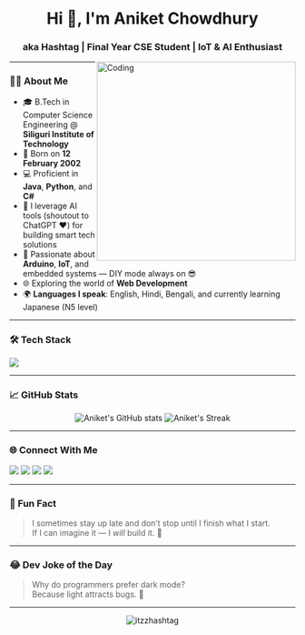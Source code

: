<h1 align="center">Hi 👋, I'm Aniket Chowdhury</h1>
<h3 align="center">aka Hashtag | Final Year CSE Student | IoT & AI Enthusiast</h3>

<img align="right" alt="Coding" width="350" src="https://media.giphy.com/media/qgQUggAC3Pfv687qPC/giphy.gif">

---

### 👨‍💻 About Me
- 🎓 B.Tech in Computer Science Engineering @ **Siliguri Institute of Technology**
- 📅 Born on **12 February 2002**
- 💻 Proficient in **Java**, **Python**, and **C#**
- 🧠 I leverage AI tools (shoutout to ChatGPT ❤️) for building smart tech solutions
- 🔧 Passionate about **Arduino**, **IoT**, and embedded systems — DIY mode always on 😎
- 🌐 Exploring the world of **Web Development**
- 🌍 **Languages I speak**: English, Hindi, Bengali, and currently learning Japanese (N5 level)

---

### 🛠️ Tech Stack

<p align="left">
  <img src="https://skillicons.dev/icons?i=java,python,cs,c,cpp,html,css,javascript,arduino,git,github,vscode,ruby,react" />
</p>

---

### 📈 GitHub Stats

<p align="center">
  <img src="https://github-readme-stats.vercel.app/api?username=itzzhashtag&show_icons=true&theme=tokyonight" alt="Aniket's GitHub stats" />
  <img src="https://github-readme-streak-stats.herokuapp.com/?user=itzzhashtag&theme=tokyonight" alt="Aniket's Streak" />
</p>

---

### 🌐 Connect With Me

<p align="left">
  <a href="mailto:micro.aniket@example.com"><img src="https://img.shields.io/badge/Email-D14836?style=for-the-badge&logo=gmail&logoColor=white" /></a>
  <a href="https://github.com/itzzhashtag"><img src="https://img.shields.io/badge/GitHub-100000?style=for-the-badge&logo=github&logoColor=white" /></a>
  <a href="https://instagram.com/itzz_hashtag"><img src="https://img.shields.io/badge/Instagram-E4405F?style=for-the-badge&logo=instagram&logoColor=white" /></a>
  <a href="https://www.linkedin.com/in/itzz-hashtag/"><img src="https://img.shields.io/badge/LinkedIn-0A66C2?style=for-the-badge&logo=linkedin&logoColor=white" /></a>
</p>

---

### 🤯 Fun Fact

> I sometimes stay up late and don’t stop until I finish what I start.  
> If I can imagine it — I *will* build it. 💪

---

### 😂 Dev Joke of the Day

> Why do programmers prefer dark mode?<br>
> Because light attracts bugs. 🐛

---

<p align="center">
  <img src="https://komarev.com/ghpvc/?username=itzzhashtag&label=Profile%20views&color=0e75b6&style=flat" alt="itzzhashtag" />
</p>

